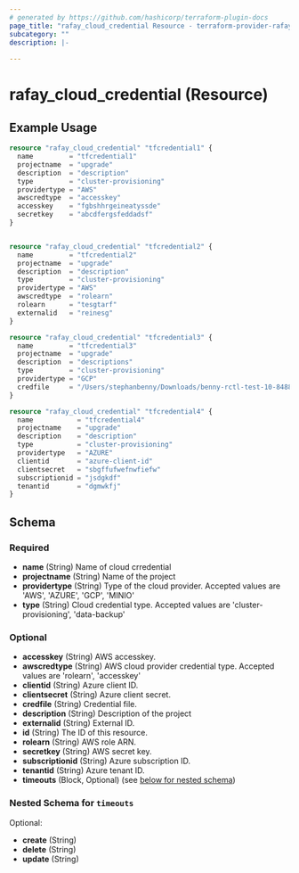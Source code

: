 ```yaml
---
# generated by https://github.com/hashicorp/terraform-plugin-docs
page_title: "rafay_cloud_credential Resource - terraform-provider-rafay"
subcategory: ""
description: |-
  
---
```


# rafay_cloud_credential (Resource)



## Example Usage

```terraform
resource "rafay_cloud_credential" "tfcredential1" {
  name         = "tfcredential1"
  projectname  = "upgrade"
  description  = "description"
  type         = "cluster-provisioning"
  providertype = "AWS"
  awscredtype  = "accesskey"
  accesskey    = "fgbshhrgeineatyssde"
  secretkey    = "abcdfergsfeddadsf"
}


resource "rafay_cloud_credential" "tfcredential2" {
  name         = "tfcredential2"
  projectname  = "upgrade"
  description  = "description"
  type         = "cluster-provisioning"
  providertype = "AWS"
  awscredtype  = "rolearn"
  rolearn      = "tesgtarf"
  externalid   = "reinesg"
}

resource "rafay_cloud_credential" "tfcredential3" {
  name         = "tfcredential3"
  projectname  = "upgrade"
  description  = "descriptions"
  type         = "cluster-provisioning"
  providertype = "GCP"
  credfile     = "/Users/stephanbenny/Downloads/benny-rctl-test-10-848884a20733.json"
}

resource "rafay_cloud_credential" "tfcredential4" {
  name           = "tfcredential4"
  projectname    = "upgrade"
  description    = "description"
  type           = "cluster-provisioning"
  providertype   = "AZURE"
  clientid       = "azure-client-id"
  clientsecret   = "sbgffufwefnwfiefw"
  subscriptionid = "jsdgkdf"
  tenantid       = "dgmwkfj"
}
```

<!-- schema generated by tfplugindocs -->
## Schema

### Required

- **name** (String) Name of cloud crredential
- **projectname** (String) Name of the project
- **providertype** (String) Type of the cloud provider. Accepted values are 'AWS', 'AZURE', 'GCP', 'MINIO'
- **type** (String) Cloud credential type. Accepted values are 'cluster-provisioning', 'data-backup'

### Optional

- **accesskey** (String) AWS accesskey.
- **awscredtype** (String) AWS cloud provider credential type. Accepted values are 'rolearn', 'accesskey'
- **clientid** (String) Azure client ID.
- **clientsecret** (String) Azure client secret.
- **credfile** (String) Credential file.
- **description** (String) Description of the project
- **externalid** (String) External ID.
- **id** (String) The ID of this resource.
- **rolearn** (String) AWS role ARN.
- **secretkey** (String) AWS secret key.
- **subscriptionid** (String) Azure subscription ID.
- **tenantid** (String) Azure tenant ID.
- **timeouts** (Block, Optional) (see [below for nested schema](#nestedblock--timeouts))

<a id="nestedblock--timeouts"></a>
### Nested Schema for `timeouts`

Optional:

- **create** (String)
- **delete** (String)
- **update** (String)


